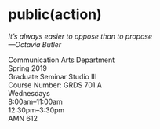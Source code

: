 # public(action)
*It’s always easier to oppose than to propose\
—Octavia Butler*

Communication Arts Department\
Spring  2019\
Graduate Seminar Studio III\
Course Number: GRDS 701 A\
Wednesdays\
8:00am–11:00am\
12:30pm–3:30pm\
AMN  612
